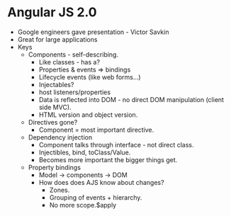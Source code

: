 # Angular JS 2.0

* Google engineers gave presentation - Victor Savkin
* Great for large applications
* Keys
	* Components - self-describing. 
		* Like classes - has a?
		* Properties & events => bindings
		* Lifecycle events (like web forms...)
		* Injectables?
		* host listeners/properties
		* Data is reflected into DOM - no direct DOM manipulation (client side MVC).
		* HTML version and object version.
	* Directives gone?
		* Component = most important directive.
	* Dependency injection
		* Component talks through interface - not direct class.
		* Injectibles, bind, toClass/Value.
		* Becomes more important the bigger things get.
	* Property bindings
		* Model -> components -> DOM
		* How does does AJS know about changes?
			* Zones.
			* Grouping of events + hierarchy.
			* No more scope.$apply

